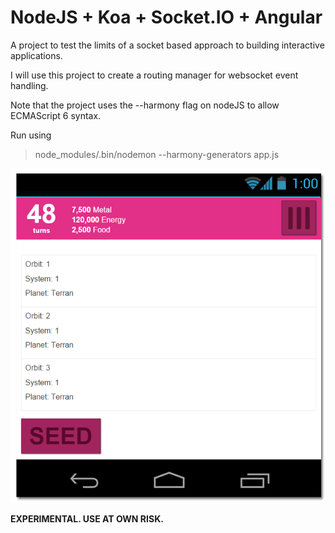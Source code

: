 NodeJS + Koa + Socket.IO + Angular
=============================

A project to test the limits of a socket based approach to building interactive applications.

I will use this project to create a routing manager for websocket event handling.

Note that the project uses the --harmony flag on nodeJS to allow ECMAScript 6 syntax.

Run using

> node_modules/.bin/nodemon --harmony-generators app.js


![alt tag](https://raw.githubusercontent.com/nightwolfz/Pax/master/public/img/preview.png)

**EXPERIMENTAL. USE AT OWN RISK.**
